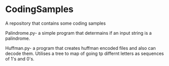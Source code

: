 # CodingSamples
A repository that contains some coding samples

Palindrome.py- a simple program that determains if an input string is a palindrome.


Huffman.py- a program that creates huffman encoded files and also can decode them. Utilises a tree to map of going tp differnt letters as sequences of 1's and 0's. 
